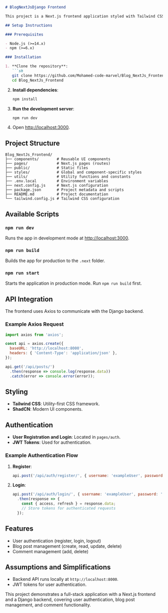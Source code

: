 ```markdown
# BlogNextJsDjango Frontend

This project is a Next.js frontend application styled with Tailwind CSS and ShadCN, communicating with a Django backend API at `http://localhost:8000`.

## Setup Instructions

### Prerequisites

- Node.js (>=14.x)
- npm (>=6.x)

### Installation

1. **Clone the repository**:
   ```sh
   git clone https://github.com/Mohamed-code-marvel/Blog_NextJs_Frontend.git
   cd Blog_NextJs_Frontend
   ```

2. **Install dependencies**:
   ```sh
   npm install
   ```

3. **Run the development server**:
   ```sh
   npm run dev
   ```

4. Open [http://localhost:3000](http://localhost:3000).

## Project Structure

```plaintext
Blog_NextJs_Frontend/
├── components/        # Reusable UI components
├── pages/             # Next.js pages (routes)
├── public/            # Static files
├── styles/            # Global and component-specific styles
├── utils/             # Utility functions and constants
├── .env.local         # Environment variables
├── next.config.js     # Next.js configuration
├── package.json       # Project metadata and scripts
├── README.md          # Project documentation
└── tailwind.config.js # Tailwind CSS configuration
```

## Available Scripts

### `npm run dev`

Runs the app in development mode at [http://localhost:3000](http://localhost:3000).

### `npm run build`

Builds the app for production to the `.next` folder.

### `npm run start`

Starts the application in production mode. Run `npm run build` first.

## API Integration

The frontend uses Axios to communicate with the Django backend.

### Example Axios Request

```javascript
import axios from 'axios';

const api = axios.create({
  baseURL: 'http://localhost:8000',
  headers: { 'Content-Type': 'application/json' },
});

api.get('/api/posts/')
  .then(response => console.log(response.data))
  .catch(error => console.error(error));
```

## Styling

- **Tailwind CSS**: Utility-first CSS framework.
- **ShadCN**: Modern UI components.

## Authentication

- **User Registration and Login**: Located in `pages/auth`.
- **JWT Tokens**: Used for authentication.

### Example Authentication Flow

1. **Register**:
   ```javascript
   api.post('/api/auth/register/', { username: 'exampleUser', password: 'examplePassword' });
   ```

2. **Login**:
   ```javascript
   api.post('/api/auth/login/', { username: 'exampleUser', password: 'examplePassword' })
     .then(response => {
       const { access, refresh } = response.data;
       // Store tokens for authenticated requests
     });
   ```

## Features

- User authentication (register, login, logout)
- Blog post management (create, read, update, delete)
- Comment management (add, delete)

## Assumptions and Simplifications

- Backend API runs locally at `http://localhost:8000`.
- JWT tokens for user authentication.

This project demonstrates a full-stack application with a Next.js frontend and a Django backend, covering user authentication, blog post management, and comment functionality.
```